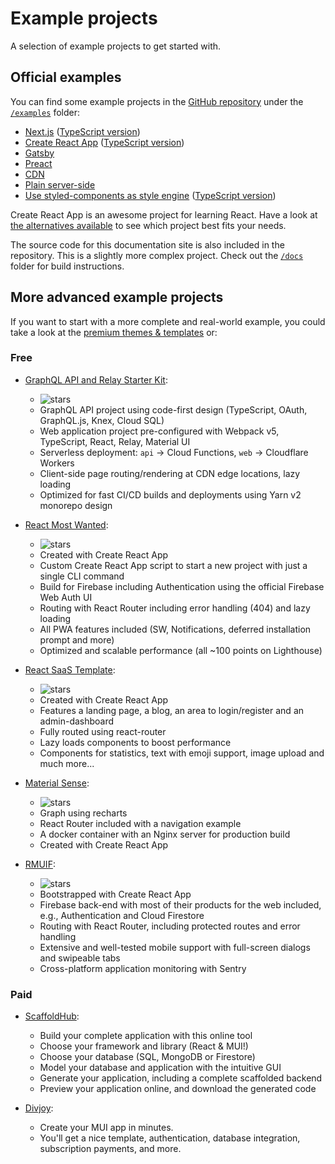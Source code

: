 # Example projects

<p class="description">A selection of example projects to get started with.</p>

## Official examples

You can find some example projects in the [GitHub repository](https://github.com/mui-org/material-ui) under the [`/examples`](https://github.com/mui-org/material-ui/tree/master/examples) folder:

<!-- #default-branch-switch -->

- [Next.js](https://github.com/mui-org/material-ui/tree/master/examples/nextjs) ([TypeScript version](https://github.com/mui-org/material-ui/tree/master/examples/nextjs-with-typescript))
- [Create React App](https://github.com/mui-org/material-ui/tree/master/examples/create-react-app) ([TypeScript version](https://github.com/mui-org/material-ui/tree/master/examples/create-react-app-with-typescript))
- [Gatsby](https://github.com/mui-org/material-ui/tree/master/examples/gatsby)
- [Preact](https://github.com/mui-org/material-ui/tree/master/examples/preact)
- [CDN](https://github.com/mui-org/material-ui/tree/master/examples/cdn)
- [Plain server-side](https://github.com/mui-org/material-ui/tree/master/examples/ssr)
- [Use styled-components as style engine](https://github.com/mui-org/material-ui/tree/master/examples/create-react-app-with-styled-components) ([TypeScript version](https://github.com/mui-org/material-ui/tree/master/examples/create-react-app-with-styled-components-typescript))

Create React App is an awesome project for learning React.
Have a look at [the alternatives available](https://github.com/facebook/create-react-app/blob/master/README.md#popular-alternatives) to see which project best fits your needs.

The source code for this documentation site is also included in the repository.
This is a slightly more complex project.
Check out the [`/docs`](https://github.com/mui-org/material-ui/tree/master/docs) folder for
build instructions.

## More advanced example projects

If you want to start with a more complete and real-world example, you could take a look at the [premium themes & templates](https://material-ui.com/store/?utm_source=docs&utm_medium=referral&utm_campaign=example-projects-store) or:

### Free

- [GraphQL API and Relay Starter Kit](https://github.com/kriasoft/graphql-starter):

  - ![stars](https://img.shields.io/github/stars/kriasoft/graphql-starter.svg?style=social&label=Star)
  - GraphQL API project using code-first design (TypeScript, OAuth, GraphQL.js, Knex, Cloud SQL)
  - Web application project pre-configured with Webpack v5, TypeScript, React, Relay, Material UI
  - Serverless deployment: `api` -> Cloud Functions, `web` -> Cloudflare Workers
  - Client-side page routing/rendering at CDN edge locations, lazy loading
  - Optimized for fast CI/CD builds and deployments using Yarn v2 monorepo design

- [React Most Wanted](https://github.com/TarikHuber/react-most-wanted):

  - ![stars](https://img.shields.io/github/stars/TarikHuber/react-most-wanted.svg?style=social&label=Star)
  - Created with Create React App
  - Custom Create React App script to start a new project with just a single CLI command
  - Build for Firebase including Authentication using the official Firebase Web Auth UI
  - Routing with React Router including error handling (404) and lazy loading
  - All PWA features included (SW, Notifications, deferred installation prompt and more)
  - Optimized and scalable performance (all ~100 points on Lighthouse)

- [React SaaS Template](https://github.com/dunky11/react-saas-template):

  - ![stars](https://img.shields.io/github/stars/dunky11/react-saas-template.svg?style=social&label=Star)
  - Created with Create React App
  - Features a landing page, a blog, an area to login/register and an admin-dashboard
  - Fully routed using react-router
  - Lazy loads components to boost performance
  - Components for statistics, text with emoji support, image upload and much more...

- [Material Sense](https://github.com/alexanmtz/material-sense):

  - ![stars](https://img.shields.io/github/stars/alexanmtz/material-sense.svg?style=social&label=Star)
  - Graph using recharts
  - React Router included with a navigation example
  - A docker container with an Nginx server for production build
  - Created with Create React App

- [RMUIF](https://github.com/rmuif/web):

  - ![stars](https://img.shields.io/github/stars/rmuif/web.svg?style=social&label=Star)
  - Bootstrapped with Create React App
  - Firebase back-end with most of their products for the web included, e.g., Authentication and Cloud Firestore
  - Routing with React Router, including protected routes and error handling
  - Extensive and well-tested mobile support with full-screen dialogs and swipeable tabs
  - Cross-platform application monitoring with Sentry

### Paid

- [ScaffoldHub](https://scaffoldhub.io/?partner=1):

  - Build your complete application with this online tool
  - Choose your framework and library (React & MUI!)
  - Choose your database (SQL, MongoDB or Firestore)
  - Model your database and application with the intuitive GUI
  - Generate your application, including a complete scaffolded backend
  - Preview your application online, and download the generated code

- [Divjoy](https://divjoy.com?via=material-ui):

  - Create your MUI app in minutes.
  - You'll get a nice template, authentication, database integration, subscription payments, and more.
